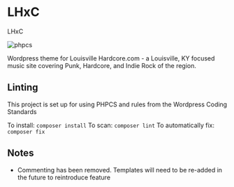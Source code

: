 # LHxC
LHxC

![phpcs](https://github.com/bryanjvolz/LHxC//actions/workflows/phpcs.yml/badge.svg)

Wordpress theme for Louisville Hardcore.com - a Louisville, KY focused music site covering Punk, Hardcore, and Indie Rock of the region.

## Linting

This project is set up for using PHPCS and rules from the Wordpress Coding Standards

To install: `composer install`
To scan: `composer lint`
To automatically fix: `composer fix`

## Notes
* Commenting has been removed. Templates will need to be re-added in the future to reintroduce feature
